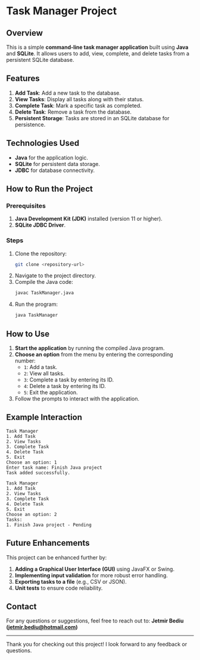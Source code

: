# Task Manager Project

## Overview
This is a simple **command-line task manager application** built using **Java** and **SQLite**. It allows users to add, view, complete, and delete tasks from a persistent SQLite database.

## Features
1. **Add Task**: Add a new task to the database.
2. **View Tasks**: Display all tasks along with their status.
3. **Complete Task**: Mark a specific task as completed.
4. **Delete Task**: Remove a task from the database.
5. **Persistent Storage**: Tasks are stored in an SQLite database for persistence.

## Technologies Used
- **Java** for the application logic.
- **SQLite** for persistent data storage.
- **JDBC** for database connectivity.

## How to Run the Project

### Prerequisites
1. **Java Development Kit (JDK)** installed (version 11 or higher).
2. **SQLite JDBC Driver**.

### Steps
1. Clone the repository:
   ```bash
   git clone <repository-url>
   ```
2. Navigate to the project directory.
3. Compile the Java code:
   ```bash
   javac TaskManager.java
   ```
4. Run the program:
   ```bash
   java TaskManager
   ```

## How to Use
1. **Start the application** by running the compiled Java program.
2. **Choose an option** from the menu by entering the corresponding number:
   - `1`: Add a task.
   - `2`: View all tasks.
   - `3`: Complete a task by entering its ID.
   - `4`: Delete a task by entering its ID.
   - `5`: Exit the application.
3. Follow the prompts to interact with the application.

## Example Interaction
```
Task Manager
1. Add Task
2. View Tasks
3. Complete Task
4. Delete Task
5. Exit
Choose an option: 1
Enter task name: Finish Java project
Task added successfully.

Task Manager
1. Add Task
2. View Tasks
3. Complete Task
4. Delete Task
5. Exit
Choose an option: 2
Tasks:
1. Finish Java project - Pending
```

## Future Enhancements
This project can be enhanced further by:
1. **Adding a Graphical User Interface (GUI)** using JavaFX or Swing.
2. **Implementing input validation** for more robust error handling.
3. **Exporting tasks to a file** (e.g., CSV or JSON).
4. **Unit tests** to ensure code reliability.

## Contact
For any questions or suggestions, feel free to reach out to:
**Jetmir Bediu (jetmir.bediu@hotmail.com)**

---
Thank you for checking out this project! I look forward to any feedback or questions.

